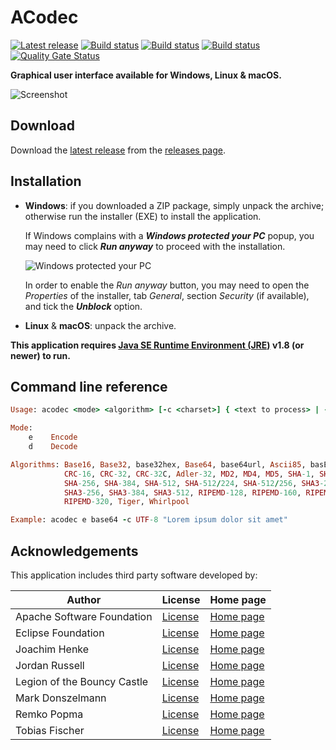 ACodec
=====

[![Latest release](https://img.shields.io/github/release/albertus82/acodec.svg)](https://github.com/albertus82/acodec/releases/latest)
[![Build status](https://github.com/albertus82/acodec/workflows/build/badge.svg)](https://github.com/albertus82/acodec/actions)
[![Build status](https://ci.appveyor.com/api/projects/status/github/albertus82/acodec?branch=master&svg=true)](https://ci.appveyor.com/project/albertus82/acodec)
[![Build status](https://dev.azure.com/albertus82/acodec/_apis/build/status/master)](https://dev.azure.com/albertus82/acodec/_build/)
[![Quality Gate Status](https://sonarcloud.io/api/project_badges/measure?project=it.albertus%3Aacodec&metric=alert_status)](https://sonarcloud.io/dashboard?id=it.albertus%3Aacodec)

**Graphical user interface available for Windows, Linux & macOS.**

![Screenshot](https://user-images.githubusercontent.com/8672431/89737895-fafa7180-da74-11ea-855a-96d637eafcbd.gif)

## Download

Download the [latest release](https://github.com/albertus82/acodec/releases/latest) from the [releases page](https://github.com/albertus82/acodec/releases).

## Installation

* **Windows**: if you downloaded a ZIP package, simply unpack the archive; otherwise run the installer (EXE) to install the application.

  If Windows complains with a ***Windows protected your PC*** popup, you may need to click ***Run anyway*** to proceed with the installation.

  ![Windows protected your PC](https://user-images.githubusercontent.com/8672431/31048995-7145b034-a62a-11e7-860b-c477237145ce.png)

  In order to enable the *Run anyway* button, you may need to open the *Properties* of the installer, tab *General*, section *Security* (if available), and tick the ***Unblock*** option.
* **Linux** & **macOS**: unpack the archive.

**This application requires [Java SE Runtime Environment (JRE)](https://www.java.com) v1.8 (or newer) to run.**

## Command line reference

```ruby
Usage: acodec <mode> <algorithm> [-c <charset>] { <text to process> | -f <source file> <destination file> }

Mode:
    e    Encode
    d    Decode

Algorithms: Base16, Base32, base32hex, Base64, base64url, Ascii85, basE91,
            CRC-16, CRC-32, CRC-32C, Adler-32, MD2, MD4, MD5, SHA-1, SHA-224,
            SHA-256, SHA-384, SHA-512, SHA-512/224, SHA-512/256, SHA3-224,
            SHA3-256, SHA3-384, SHA3-512, RIPEMD-128, RIPEMD-160, RIPEMD-256,
            RIPEMD-320, Tiger, Whirlpool

Example: acodec e base64 -c UTF-8 "Lorem ipsum dolor sit amet"
```

## Acknowledgements

This application includes third party software developed by:

|Author                     |License                                               |Home page                                     |
|---------------------------|------------------------------------------------------|----------------------------------------------|
|Apache Software Foundation |[License](https://www.apache.org/licenses/LICENSE-2.0)|[Home page](https://www.apache.org)           |
|Eclipse Foundation         |[License](https://www.eclipse.org/legal/epl-2.0/)     |[Home page](https://www.eclipse.org)          |
|Joachim Henke              |[License](http://base91.sourceforge.net/license.txt)  |[Home page](http://base91.sourceforge.net)    |
|Jordan Russell             |[License](https://jrsoftware.org/files/is/license.txt)|[Home page](https://jrsoftware.org/isinfo.php)|
|Legion of the Bouncy Castle|[License](https://www.bouncycastle.org/license.html)  |[Home page](https://www.bouncycastle.org)     |
|Mark Donszelmann           |[License](https://java.freehep.org/license.html)      |[Home page](https://java.freehep.org)         |
|Remko Popma                |[License](https://git.io/JUqAY)                       |[Home page](https://picocli.info)             |
|Tobias Fischer             |[License](https://git.io/JUqAq)                       |[Home page](https://git.io/JUqAF)             |
